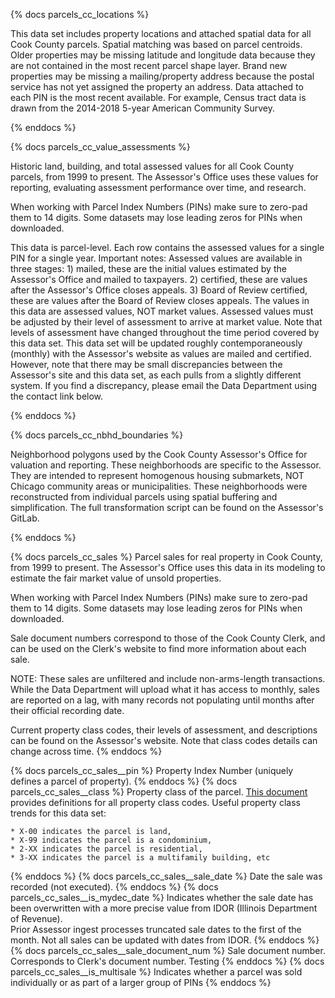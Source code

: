 {% docs parcels_cc_locations %}

This data set includes property locations and attached spatial data for all Cook County parcels. Spatial matching was based on parcel centroids. Older properties may be missing latitude and longitude data because they are not contained in the most recent parcel shape layer. Brand new properties may be missing a mailing/property address because the postal service has not yet assigned the property an address. Data attached to each PIN is the most recent available. For example, Census tract data is drawn from the 2014-2018 5-year American Community Survey.

{% enddocs %}

{% docs parcels_cc_value_assessments %}

Historic land, building, and total assessed values for all Cook County parcels, from 1999 to present. The Assessor's Office uses these values for reporting, evaluating assessment performance over time, and research.

When working with Parcel Index Numbers (PINs) make sure to zero-pad them to 14 digits. Some datasets may lose leading zeros for PINs when downloaded.

This data is parcel-level. Each row contains the assessed values for a single PIN for a single year. Important notes:
Assessed values are available in three stages: 1) mailed, these are the initial values estimated by the Assessor's Office and mailed to taxpayers. 2) certified, these are values after the Assessor's Office closes appeals. 3) Board of Review certified, these are values after the Board of Review closes appeals.
The values in this data are assessed values, NOT market values. Assessed values must be adjusted by their level of assessment to arrive at market value. Note that levels of assessment have changed throughout the time period covered by this data set.
This data set will be updated roughly contemporaneously (monthly) with the Assessor's website as values are mailed and certified. However, note that there may be small discrepancies between the Assessor's site and this data set, as each pulls from a slightly different system. If you find a discrepancy, please email the Data Department using the contact link below.

{% enddocs %}

{% docs parcels_cc_nbhd_boundaries %}

Neighborhood polygons used by the Cook County Assessor's Office for valuation and reporting. These neighborhoods are specific to the Assessor. They are intended to represent homogenous housing submarkets, NOT Chicago community areas or municipalities.
These neighborhoods were reconstructed from individual parcels using spatial buffering and simplification. The full transformation script can be found on the Assessor's GitLab.

{% enddocs %}

<!-- ***************************** -->
<!-- Cook County Parcel_Sales Data -->
<!-- ***************************** -->
{% docs parcels_cc_sales %}
Parcel sales for real property in Cook County, from 1999 to present. The Assessor's Office uses this data in its modeling to estimate the fair market value of unsold properties.

When working with Parcel Index Numbers (PINs) make sure to zero-pad them to 14 digits.
Some datasets may lose leading zeros for PINs when downloaded.

Sale document numbers correspond to those of the Cook County Clerk, and can be used on the Clerk's website to find more information about each sale.

NOTE: These sales are unfiltered and include non-arms-length transactions. While the Data Department will upload what it has access to monthly, sales are reported on a lag, with many records not populating until months after their official recording date.

Current property class codes, their levels of assessment, and descriptions can be found on the Assessor's website. Note that class codes details can change across time.
{% enddocs %}


{% docs parcels_cc_sales__pin %}
    Property Index Number (uniquely defines a parcel of property).
{% enddocs %}
{% docs parcels_cc_sales__class %}
    Property class of the parcel. [This document](https://web.archive.org/web/20221115030733/https://prodassets.cookcountyassessor.com/s3fs-public/form_documents/classcode.pdf) provides definitions for all property class codes.
    Useful property class trends for this data set:
    
    * X-00 indicates the parcel is land,
    * X-99 indicates the parcel is a condominium,
    * 2-XX indicates the parcel is residential,
    * 3-XX indicates the parcel is a multifamily building, etc
{% enddocs %}
{% docs parcels_cc_sales__sale_date %}
    Date the sale was recorded (not executed).
{% enddocs %}
{% docs parcels_cc_sales__is_mydec_date %}
    Indicates whether the sale date has been overwritten with a more precise value from IDOR (Illinois Department of Revenue).    
    Prior Assessor ingest processes truncated sale dates to the first of the month. Not all sales can be updated with dates from IDOR.
{% enddocs %}
{% docs parcels_cc_sales__sale_document_num %}
    Sale document number. Corresponds to Clerk's document number. Testing
{% enddocs %}
{% docs parcels_cc_sales__is_multisale %}
    Indicates whether a parcel was sold individually or as part of a larger group of PINs
{% enddocs %}